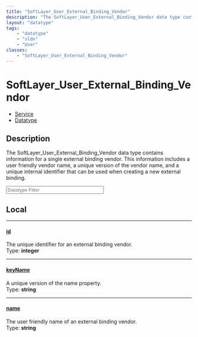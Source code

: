 ```yaml
---
title: "SoftLayer_User_External_Binding_Vendor"
description: "The SoftLayer_User_External_Binding_Vendor data type contains information for a single external binding vendor.  This in... "
layout: "datatype"
tags:
    - "datatype"
    - "sldn"
    - "User"
classes:
    - "SoftLayer_User_External_Binding_Vendor"
---
```


# SoftLayer_User_External_Binding_Vendor
<div id='service-datatype'>
    <ul id='sldn-reference-tabs'>
    <li id='service'> <a href='/reference/services/SoftLayer_User_External_Binding_Vendor' >Service</a></li>    <li id='datatype'> <a href='/reference/datatypes/SoftLayer_User_External_Binding_Vendor' >Datatype</a></li>
    </ul>
</div>

## Description 


The SoftLayer_User_External_Binding_Vendor data type contains information for a single external binding vendor.  This information includes a user friendly vendor name, a unique version of the vendor name, and a unique internal identifier that can be used when creating a new external binding. 





<!-- Filer BEGIN -->
<div class="view-filters">
        <div class="clearfix">
            <div class="search-input-box">
                <input placeholder="Datatype Filter" onkeyup="titleSearch(inputId='prop-input', divId='properties', elementClass='prop-row')" 
                    type="text" id="prop-input" value="" size="30" maxlength="128" class="form-text">
            </div>
        </div>
</div>
<!-- Filer END -->

<div id="properties" class="content">
<div id="localProperties" class="prop-content" >

## Local
<div class="prop-row">

-----
[id]: #id
#### [id]
The unique identifier for an external binding vendor.  
<span class="type-label">Type: </span>**integer**  



</div>
<div class="prop-row">

-----
[keyName]: #keyname
#### [keyName]
A unique version of the name property.  
<span class="type-label">Type: </span>**string**  



</div>
<div class="prop-row">

-----
[name]: #name
#### [name]
The user friendly name of an external binding vendor.  
<span class="type-label">Type: </span>**string**  



</div>
</div>
<!-- LOCAL PROPERTY END -->

</div>


